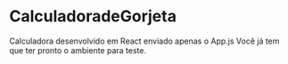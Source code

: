 # CalculadoradeGorjeta
Calculadora desenvolvido em React enviado apenas o App.js 
Você já tem que ter pronto o ambiente para teste.
